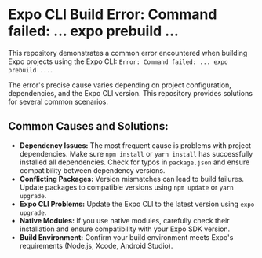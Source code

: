 # Expo CLI Build Error: Command failed: ... expo prebuild ...

This repository demonstrates a common error encountered when building Expo projects using the Expo CLI: `Error: Command failed: ... expo prebuild ...`.

The error's precise cause varies depending on project configuration, dependencies, and the Expo CLI version.  This repository provides solutions for several common scenarios.

## Common Causes and Solutions:

* **Dependency Issues:** The most frequent cause is problems with project dependencies.  Make sure `npm install` or `yarn install` has successfully installed all dependencies. Check for typos in `package.json` and ensure compatibility between dependency versions.
* **Conflicting Packages:** Version mismatches can lead to build failures. Update packages to compatible versions using `npm update` or `yarn upgrade`.
* **Expo CLI Problems:** Update the Expo CLI to the latest version using `expo upgrade`.
* **Native Modules:** If you use native modules, carefully check their installation and ensure compatibility with your Expo SDK version.
* **Build Environment:**  Confirm your build environment meets Expo's requirements (Node.js, Xcode, Android Studio).